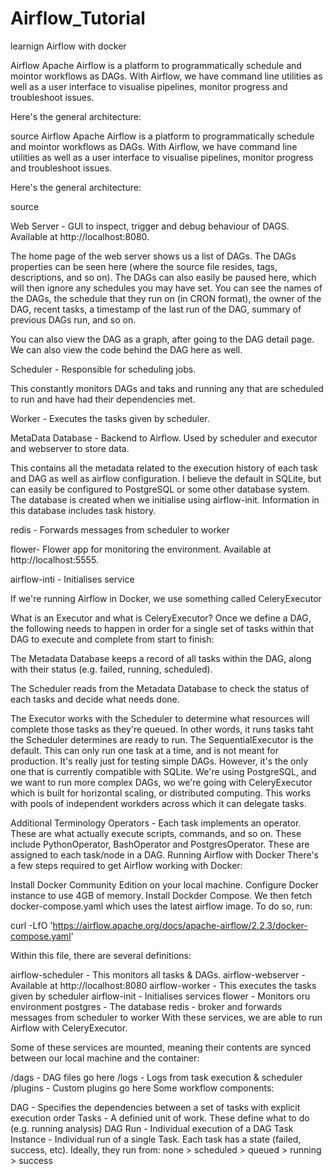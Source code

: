 # Airflow_Tutorial
learnign Airflow with docker


Airflow
Apache Airflow is a platform to programmatically schedule and mointor workflows as DAGs. With Airflow, we have command line utilities as well as a user interface to visualise pipelines, monitor progress and troubleshoot issues.

Here's the general architecture:



source
Airflow
Apache Airflow is a platform to programmatically schedule and mointor workflows as DAGs. With Airflow, we have command line utilities as well as a user interface to visualise pipelines, monitor progress and troubleshoot issues.

Here's the general architecture:



source

Web Server - GUI to inspect, trigger and debug behaviour of DAGS. Available at http://localhost:8080.

The home page of the web server shows us a list of DAGs. The DAGs properties can be seen here (where the source file resides, tags, descriptions, and so on). The DAGs can also easily be paused here, which will then ignore any schedules you may have set. You can see the names of the DAGs, the schedule that they run on (in CRON format), the owner of the DAG, recent tasks, a timestamp of the last run of the DAG, summary of previous DAGs run, and so on.

You can also view the DAG as a graph, after going to the DAG detail page. We can also view the code behind the DAG here as well.

Scheduler - Responsible for scheduling jobs.

This constantly monitors DAGs and taks and running any that are scheduled to run and have had their dependencies met.

Worker - Executes the tasks given by scheduler.

MetaData Database - Backend to Airflow. Used by scheduler and executor and webserver to store data.

This contains all the metadata related to the execution history of each task and DAG as well as airflow configuration. I believe the default in SQLite, but can easily be configured to PostgreSQL or some other database system. The database is created when we initialise using airflow-init. Information in this database includes task history.

redis - Forwards messages from scheduler to worker

flower- Flower app for monitoring the environment. Available at http://localhost:5555.

airflow-inti - Initialises service

If we're running Airflow in Docker, we use something called CeleryExecutor

What is an Executor and what is CeleryExecutor?
Once we define a DAG, the following needs to happen in order for a single set of tasks within that DAG to execute and complete from start to finish:

The Metadata Database keeps a record of all tasks within the DAG, along with their status (e.g. failed, running, scheduled).

The Scheduler reads from the Metadata Database to check the status of each tasks and decide what needs done.

The Executor works with the Scheduler to determine what resources will complete those tasks as they're queued. In other words, it runs tasks taht the Scheduler determines are ready to run. The SequentialExecutor is the default. This can only run one task at a time, and is not meant for production. It's really just for testing simple DAGs. However, it's the only one that is currently compatible with SQLite. We're using PostgreSQL, and we want to run more complex DAGs, wo we're going with CeleryExecutor which is built for horizontal scaling, or distributed computing. This works with pools of independent workders across which it can delegate tasks.

Additional Terminology
Operators - Each task implements an operator. These are what actually execute scripts, commands, and so on. These include PythonOperator, BashOperator and PostgresOperator. These are assigned to each task/node in a DAG.
Running Airflow with Docker
There's a few steps required to get Airflow working with Docker:

Install Docker Community Edition on your local machine.
Configure Docker instance to use 4GB of memory.
Install Dockder Compose.
We then fetch docker-compose.yaml which uses the latest airflow image. To do so, run:

curl -LfO 'https://airflow.apache.org/docs/apache-airflow/2.2.3/docker-compose.yaml'

Within this file, there are several definitions:

airflow-scheduler - This monitors all tasks & DAGs.
airflow-webserver - Available at http://localhost:8080
airflow-worker - This executes the tasks given by scheduler
airflow-init - Initialises services
flower - Monitors oru environment
postgres - The database
redis - broker and forwards messages from scheduler to worker
With these services, we are able to run Airflow with CeleryExecutor.

Some of these services are mounted, meaning their contents are synced between our local machine and the container:

/dags - DAG files go here
/logs - Logs from task execution & scheduler
/plugins - Custom plugins go here
Some workflow components:

DAG - Specifies the dependencies between a set of tasks with explicit execution order
Tasks - A definied unit of work. These define what to do (e.g. running analysis)
DAG Run - Individual execution of a DAG
Task Instance - Individual run of a single Task. Each task has a state (failed, success, etc). Ideally, they run from:
none > scheduled > queued > running > success
